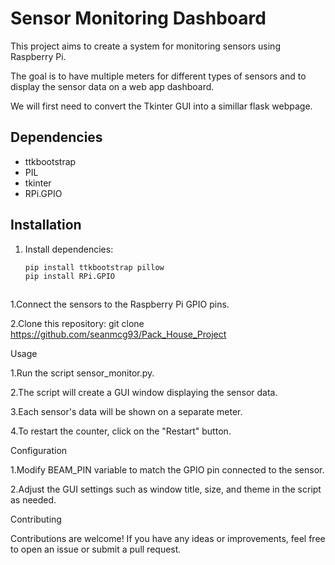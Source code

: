 # Sensor Monitoring Dashboard

This project aims to create a system for monitoring sensors using Raspberry Pi.

The goal is to have multiple meters for different types of sensors and to display the sensor data on a web app dashboard.

We will first need to convert the Tkinter GUI into a simillar flask webpage.

## Dependencies
- ttkbootstrap
- PIL
- tkinter
- RPi.GPIO

## Installation
1. Install dependencies:
   ```bash
   pip install ttkbootstrap pillow
   pip install RPi.GPIO



1.Connect the sensors to the Raspberry Pi GPIO pins.

2.Clone this repository:
git clone https://github.com/seanmcg93/Pack_House_Project


Usage

1.Run the script sensor_monitor.py.

2.The script will create a GUI window displaying the sensor data.

3.Each sensor's data will be shown on a separate meter.

4.To restart the counter, click on the "Restart" button.

Configuration

1.Modify BEAM_PIN variable to match the GPIO pin connected to the sensor.

2.Adjust the GUI settings such as window title, size, and theme in the script as needed.

Contributing

Contributions are welcome! If you have any ideas or improvements, feel free to open an issue or submit a pull request.

